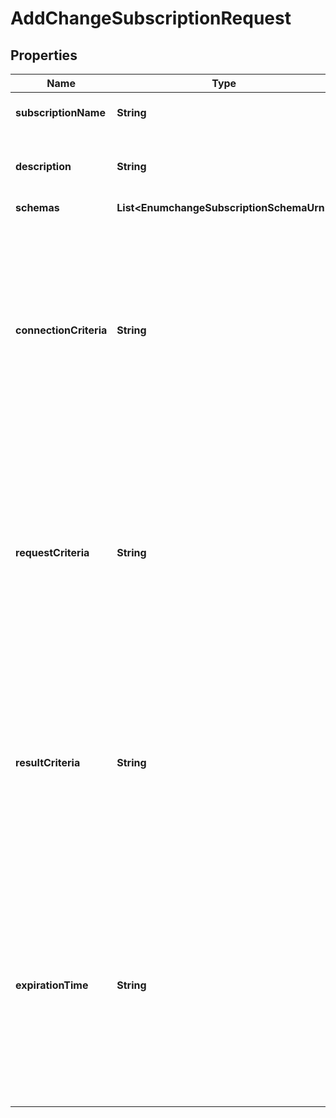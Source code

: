 

# AddChangeSubscriptionRequest


## Properties

| Name | Type | Description | Notes |
|------------ | ------------- | ------------- | -------------|
|**subscriptionName** | **String** | Name of the new Change Subscription |  |
|**description** | **String** | A description for this Change Subscription |  [optional] |
|**schemas** | **List&lt;EnumchangeSubscriptionSchemaUrn&gt;** |  |  [optional] |
|**connectionCriteria** | **String** | Specifies a set of connection criteria that must match the client connection associated with an operation in order for that operation to be processed by a change subscription handler. |  [optional] |
|**requestCriteria** | **String** | Specifies a set of request criteria that must match the request associated with an operation in order for that operation to be processed by a change subscription handler. |  [optional] |
|**resultCriteria** | **String** | Specifies a set of result criteria that must match the result associated with an operation in order for that operation to be processed by a change subscription handler. |  [optional] |
|**expirationTime** | **String** | Specifies a timestamp that provides an expiration time for this change subscription. If an expiration time is provided, then the change subscription will not be active after that time has passed. |  [optional] |



